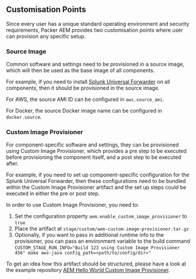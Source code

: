 Customisation Points
--------------------

Since every user has a unique standard operating environment and security requirements, Packer AEM provides two customisation points where user can provision any specific setup.

### Source Image

Common software and settings need to be provisioned in a source image, which will then be used as the base image of all components.

For example, if you need to install [Splunk Universal Forwarder](https://www.splunk.com/en_us/download/universal-forwarder.html) on all components, then it should be provisioned in the source image.

For AWS, the source AMI ID can be configured in `aws.source_ami`.

For Docker, the source Docker image name can be configured in `docker.source`.

### Custom Image Provisioner

For component-specific software and settings, they can be provisioned using Custom Image Provisioner, which provides a pre step to be executed before provisioning the component itself, and a post step to be executed after.

For example, if you need to set up component-specific configuration for the Splunk Universal Forwarder, then these configurations need to be bundled within the Custom Image Provisioner artifact and the set up steps could be executed in either the pre or post step.

In order to use Custom Image Provisioner, you need to:
1. Set the configuration property `aem.enable_custom_image_provisioner` to `true`
2. Place the artifact at `stage/custom/aem-custom-image-provisioner.tar.gz`
3. Optionally, if you want to pass in additional runtime info to the provisioner, you can pass an environment variable to the build command `CUSTOM_STAGE_RUN_INFO="Build 123 using Custom Image Provisioner 456" make aws-java config_path=<path/to/config/dir>"`

To get an idea how this artifact should be structured, please have a look at the example repository [AEM Hello World Custom Image Provisioner](https://github.com/shinesolutions/aem-helloworld-custom-image-provisioner).
